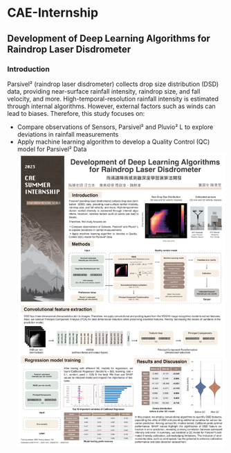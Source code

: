 # CAE-Internship
## Development of Deep Learning Algorithms for Raindrop Laser Disdrometer
### Introduction
Parsivel² (raindrop laser disdrometer) collects drop size distribution  (DSD) data, providing near-surface rainfall intensity, raindrop size, and fall velocity, and more. High-temporal-resolution rainfall intensity is estimated through internal algorithms. However, external factors such as winds can lead to biases.
Therefore, this study focuses on:
  - Compare observations of Sensors, Parsivel² and Pluvio² L to explore deviations in rainfall measurements
  - Apply machine learning algorithm to develop a Quality Control (QC) model for Parsivel² Data
![Development of Deep Learning Algorithms for Raindrop Laser Disdrometer](https://github.com/YenCheng1226/CAE-Internship/blob/main/Development%20of%20Deep%20Learning%20Algorithms%20for%20Raindrop%20Laser%20Disdrometer.png)
